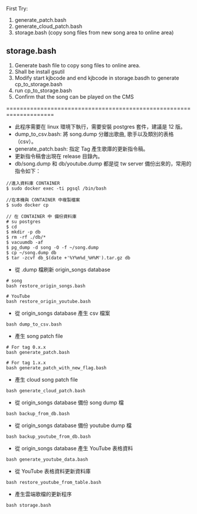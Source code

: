 First Try:

1. generate_patch.bash
2. generate_cloud_patch.bash
3. storage.bash (copy song files from new song area to online area) 

## storage.bash

1. Generate bash file to copy song files to online area.
2. Shall be install gsutil
3. Modify start kjbcode and end kjbcode in storage.basdh to generate cp_to_storage.bash
4. run cp_to_storage.bash
5. Confirm that the song can be played on the CMS


====================================================================


* 此程序需要在 linux 環境下執行，需要安裝 postgres 套件，建議是 12 版。
* dump_to_csv.bash: 將 song.dump 分離出歌曲, 歌手以及類別的表格 （csv）。
* generate_patch.bash: 指定 Tag 產生歌庫的更新指令稿。 
* 更新指令稿會出現在 release 目錄內。
* db/song.dump 和 db/youtube.dump 都是從 tw server 備份出來的，常用的指令如下：

```
//進入資料庫 CONTAINER
$ sudo docker exec -ti pgsql /bin/bash

//在本機與 CONTAINER 中複製檔案
$ sudo docker cp

// 在 CONTAINER 中 備份資料庫
# su postgres
$ cd
$ mkdir -p db
$ rm -rf ./db/*
$ vacuumdb -af
$ pg_dump -d song -O -f ~/song.dump
$ cp ~/song.dump db
$ tar -zcvf db_$(date +'%Y%m%d_%H%M').tar.gz db

```

* 從 .dump 檔刷新 origin_songs database

```shell
# song
bash restore_origin_songs.bash

# YouTube
bash restore_origin_youtube.bash
```

* 從 origin_songs database 產生 csv 檔案

```shell
bash dump_to_csv.bash
```

* 產生 song patch file

```shell
# For tag 0.x.x
bash generate_patch.bash

# For tag 1.x.x
bash generate_patch_with_new_flag.bash
```

* 產生 cloud song patch file

```shell
bash generate_cloud_patch.bash
```

* 從 origin_songs database 備份 song dump 檔

```shell
bash backup_from_db.bash
```
* 從 origin_songs database 備份 youtube dump 檔

```shell
bash backup_youtube_from_db.bash
```
* 從 origin_songs database 產生 YouTube 表格資料

```shell
bash generate_youtube_data.bash
```

* 從 YouTube 表格資料更新資料庫

```
bash restore_youtube_from_table.bash
```

* 產生雲端歌檔的更新程序

```
bash storage.bash
```

